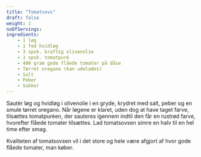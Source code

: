 ```yaml
---
title: "Tomatsovs"
draft: false
weight: 1
noOfServings: 
ingredients:
	- 1 løg
	- 1 fed hvidløg
	- 3 spsk. kraftig olivenolie
	- 1 spsk. tomatpuré
	- 400 gram gode flåede tomater på dåse
	- Tørret oregano (kan udelades)
	- Salt
	- Peber
	- Sukker
---
```


Sautér løg og hvidløg i olivenolie i en gryde, krydret med salt, peber
og en smule tørret oregano. Når løgene er klaret, uden dog at have taget
farve, tilsættes tomatpuréen, der sauteres igennem indtil den får en
rustrød farve, hvorefter flåede tomater tilsættes. Lad tomatsovsen simre
en halv til en hel time efter smag.

Kvaliteten af tomatsovsen vil i det store og hele være afgjort af hvor
gode flåede tomater, man køber.


